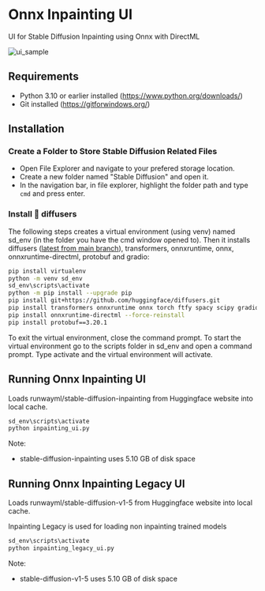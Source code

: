 # Onnx Inpainting UI
UI for Stable Diffusion Inpainting using Onnx with DirectML

![ui_sample](https://user-images.githubusercontent.com/640619/203019893-6f9f9e45-38d5-4477-a6c2-8f789a7b37f6.png)

## Requirements
- Python 3.10 or earlier installed (https://www.python.org/downloads/)
- Git installed (https://gitforwindows.org/)

## Installation
### Create a Folder to Store Stable Diffusion Related Files
- Open File Explorer and navigate to your prefered storage location.
- Create a new folder named "Stable Diffusion" and open it.
- In the navigation bar, in file explorer, highlight the folder path and type `cmd` and press enter.

### Install 🤗 diffusers
The following steps creates a virtual environment (using venv) named sd_env (in the folder you have the cmd window opened to). Then it  installs diffusers ([latest from main branch](https://github.com/huggingface/diffusers)), transformers, onnxruntime, onnx, onnxruntime-directml, protobuf and gradio:
```bash
pip install virtualenv
python -m venv sd_env
sd_env\scripts\activate
python -m pip install --upgrade pip
pip install git+https://github.com/huggingface/diffusers.git
pip install transformers onnxruntime onnx torch ftfy spacy scipy gradio
pip install onnxruntime-directml --force-reinstall
pip install protobuf==3.20.1
```
To exit the virtual environment, close the command prompt. To start the virtual environment go to the scripts folder in sd_env and open a command prompt. Type activate and the virtual environment will activate.

## Running Onnx Inpainting UI
Loads runwayml/stable-diffusion-inpainting from Huggingface website into local cache.

```bash
sd_env\scripts\activate
python inpainting_ui.py
```

Note:
- stable-diffusion-inpainting uses 5.10 GB of disk space

## Running Onnx Inpainting Legacy UI
Loads runwayml/stable-diffusion-v1-5 from Huggingface website into local cache.

Inpainting Legacy is used for loading non inpainting trained models

```bash
sd_env\scripts\activate
python inpainting_legacy_ui.py
```

Note:
- stable-diffusion-v1-5 uses 5.10 GB of disk space
